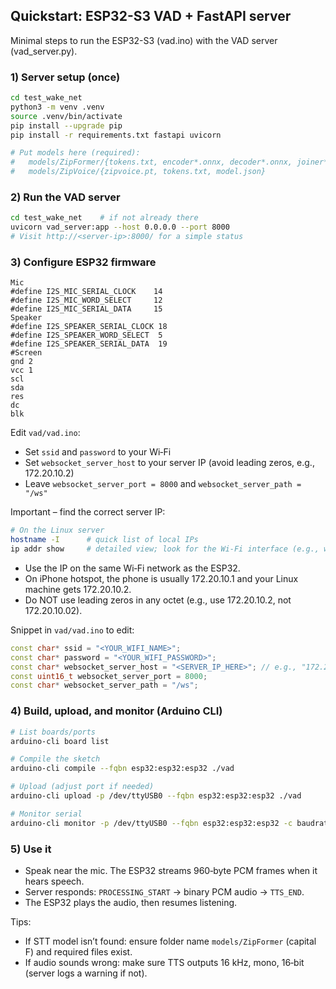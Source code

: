 ## Quickstart: ESP32-S3 VAD + FastAPI server

Minimal steps to run the ESP32-S3 (vad.ino) with the VAD server (vad_server.py).

### 1) Server setup (once)

```bash
cd test_wake_net
python3 -m venv .venv
source .venv/bin/activate
pip install --upgrade pip
pip install -r requirements.txt fastapi uvicorn

# Put models here (required):
#   models/ZipFormer/{tokens.txt, encoder*.onnx, decoder*.onnx, joiner*.onnx}
#   models/ZipVoice/{zipvoice.pt, tokens.txt, model.json}
```

### 2) Run the VAD server

```bash
cd test_wake_net    # if not already there
uvicorn vad_server:app --host 0.0.0.0 --port 8000
# Visit http://<server-ip>:8000/ for a simple status
```

### 3) Configure ESP32 firmware
```
Mic
#define I2S_MIC_SERIAL_CLOCK    14
#define I2S_MIC_WORD_SELECT     12
#define I2S_MIC_SERIAL_DATA     15
Speaker
#define I2S_SPEAKER_SERIAL_CLOCK 18
#define I2S_SPEAKER_WORD_SELECT  5
#define I2S_SPEAKER_SERIAL_DATA  19
#Screen
gnd 2
vcc 1
scl
sda
res
dc
blk
```
Edit `vad/vad.ino`:
- Set `ssid` and `password` to your Wi‑Fi
- Set `websocket_server_host` to your server IP (avoid leading zeros, e.g., 172.20.10.2)
- Leave `websocket_server_port = 8000` and `websocket_server_path = "/ws"`

Important – find the correct server IP:

```bash
# On the Linux server
hostname -I      # quick list of local IPs
ip addr show     # detailed view; look for the Wi‑Fi interface (e.g., wlan0)
```

- Use the IP on the same Wi‑Fi network as the ESP32.
- On iPhone hotspot, the phone is usually 172.20.10.1 and your Linux machine gets 172.20.10.2.
- Do NOT use leading zeros in any octet (e.g., use 172.20.10.2, not 172.20.10.02).

Snippet in `vad/vad.ino` to edit:

```cpp
const char* ssid = "<YOUR_WIFI_NAME>";
const char* password = "<YOUR_WIFI_PASSWORD>";
const char* websocket_server_host = "<SERVER_IP_HERE>"; // e.g., "172.20.10.2"
const uint16_t websocket_server_port = 8000;
const char* websocket_server_path = "/ws";
```

### 4) Build, upload, and monitor (Arduino CLI)

```bash
# List boards/ports
arduino-cli board list

# Compile the sketch
arduino-cli compile --fqbn esp32:esp32:esp32 ./vad

# Upload (adjust port if needed)
arduino-cli upload -p /dev/ttyUSB0 --fqbn esp32:esp32:esp32 ./vad

# Monitor serial
arduino-cli monitor -p /dev/ttyUSB0 --fqbn esp32:esp32:esp32 -c baudrate=115200
```

### 5) Use it

- Speak near the mic. The ESP32 streams 960‑byte PCM frames when it hears speech.
- Server responds: `PROCESSING_START` → binary PCM audio → `TTS_END`.
- The ESP32 plays the audio, then resumes listening.

Tips:
- If STT model isn’t found: ensure folder name `models/ZipFormer` (capital F) and required files exist.
- If audio sounds wrong: make sure TTS outputs 16 kHz, mono, 16‑bit (server logs a warning if not).

